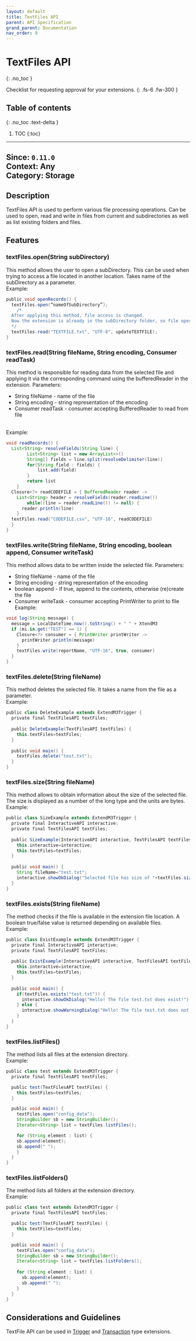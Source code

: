 ```yaml
---
layout: default
title: TextFiles API
parent: API Specification
grand_parent: Documentation
nav_order: 9
---
```

 
# TextFiles API
{: .no_toc }
 
Checklist for requesting approval for your extensions.
{: .fs-6 .fw-300 }
 
## Table of contents
{: .no_toc .text-delta }
 
1. TOC
{:toc}
 
---
 
**Since**: `0.11.0`  
**Context**: Any  
**Category**: Storage  
---
## Description
TextFiles API is used to perform various file processing operations. Can be used to open, read and write in files from current and subdirectories as well as list existing folders and files.
 
## Features
### textFiles.open(String subDirectory)
This method allows the user to open a subDirectory. This can be used when trying to access a file located in another location. Takes name of the subDirectory as a parameter.
<br>
Example:
 
```groovy
public void openRecords() {
  textFiles.open(“nameOfSubDirectory”);
	/*
  After applying this method, file access is changed. 
  Now the extension is already in the subDirectory folder, so file operations only affect files in the active subDirectory. 
  */
  textFiles.read("TEXTFILE.txt", "UTF-8", updateTEXTFILE);	
}
```

### textFiles.read(String fileName, String encoding, Consumer<BufferedReader> readTask)
This method is responsible for reading data from the selected file and applying it via the corresponding command using the bufferedReader in the extension.
Parameters:
- String fileName - name of the file<br>
- String encoding - string representation of the encoding<br>
- Consumer<BufferedReader> readTask - consumer accepting BufferedReader to read from file
<br>
Example:
 
```groovy
void readRecords() {
  List<String> resolveFields(String line) {
		List<String> list = new ArrayList<>()
		String[] fields = line.split(resolveDelimiter(line))
		for(String field : fields) {
			list.add(field)
		}
		return list
	}
  Closure<?> readCODEFILE = { BufferedReader reader ->
    List<String> header = resolveFields(reader.readLine())
		while((line = reader.readLine()) != null) {
      reader.println(line)
    }
  textFiles.read("CODEFILE.csv", "UTF-16", readCODEFILE)
  }
}
```
 
### textFiles.write(String fileName, String encoding, boolean append, Consumer<PrintWriter> writeTask)
This method allows data to be written inside the selected file.
Parameters:
- String fileName - name of the file<br>
- String encoding - string representation of the encoding<br>
- boolean append - if true, append to the contents, otherwise (re)create the file<br>
- Consumer<PrintWriter> writeTask - consumer accepting PrintWriter to print to file<br>
Example:
 
```groovy
void log(String message) {
  message = LocalDateTime.now().toString() + " " + XtendM3
  if (mi.in.get("TEST") == 1) {
    Closure<?> consumer = { PrintWriter printWriter ->
      printWriter.println(message)
    }
    textFiles.write(reportName, "UTF-16", true, consumer)
  }
}
```

### textFiles.delete(String fileName)
This method deletes the selected file. It takes a name from the file as a parameter.
<br>
Example:
 
```groovy
public class DeleteExample extends ExtendM3Trigger {
  private final TextFilesAPI textFiles;
 
  public DeleteExample(TextFilesAPI textFiles) {
    this.textFiles=textFiles;
  }
 
  public void main() {
    textFiles.delete("test.txt");
  }
}
```
 
### textFiles.size(String fileName)
This method allows to obtain information about the size of the selected file. The size is displayed as a number of the long type and the units are bytes.
<br>
Example:
 
```groovy
public class SizeExample extends ExtendM3Trigger {
  private final InteractiveAPI interactive;
  private final TextFilesAPI textFiles;
 
  public SizeExample(InteractiveAPI interactive, TextFilesAPI textFiles) {
    this.interactive=interactive;
    this.textFiles=textFiles;
  }
 
  public void main() {
    String fileName="test.txt";
    interactive.showOkDialog("Selected file has size of "+textFiles.size(fileName).toString()+"units...");
  }
}
```
### textFiles.exists(String fileName)
The method checks if the file is available in the extension file location. A boolean true/false value is returned depending on available files.
<br>
Example:
 
```groovy
public class ExistExample extends ExtendM3Trigger {
  private final InteractiveAPI interactive;
  private final TextFilesAPI textFiles;
 
  public ExistExample(InteractiveAPI interactive, TextFilesAPI textFiles) {
    this.interactive=interactive;
    this.textFiles=textFiles;
  }
 
  public void main() {
    if(textFiles.exists("test.txt")) {
      interactive.showOkDialog("Hello! The file test.txt does exist!");
    } else {
      interactive.showWarningDialog("Hello! The file test.txt does not exist!");
    }
  }
}
```
 
### textFiles.listFiles()
The method lists all files at the extension directory.
<br>
Example:
 
```groovy
public class test extends ExtendM3Trigger {
  private final TextFilesAPI textFiles;

  public test(TextFilesAPI textFiles) {
    this.textFiles=textFiles;
  }

  public void main() {
    textFiles.open("config_data");
    StringBuilder sb = new StringBuilder();
    Iterator<String> list = textFiles.listFiles();

    for (String element : list) {
    sb.append(element);
    sb.append(" ");
    }
  }
}
```
 
### textFiles.listFolders()
The method lists all folders at the extension directory.
<br>
Example:
 
```groovy
public class test extends ExtendM3Trigger {
  private final TextFilesAPI textFiles;

  public test(TextFilesAPI textFiles) {
    this.textFiles=textFiles;
  }

  public void main() {
    textFiles.open("config_data");
    StringBuilder sb = new StringBuilder();
    Iterator<String> list = textFiles.listFolders();
      
    for (String element : list) {
      sb.append(element);
      sb.append(" ");
    }
  }
}
```
 
 
## Considerations and Guidelines
TextFile API can be used in [Trigger](../../../examples/example-003) and [Transaction](../../../examples/Transaction-extension) type extensions.

